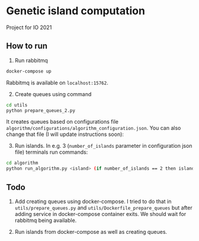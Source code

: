 # Genetic island computation

Project for IO 2021

## How to run
1. Run rabbitmq
```bash
docker-compose up
```
Rabbitmq is available on `localhost:15762`.

2. Create queues using command
```bash
cd utils
python prepare_queues_2.py 
   ```
It creates queues based on configurations file
`algorithm/configurations/algorithm_configuration.json`.
   You can also change that file (I will update instructions soon):

3. Run islands. In e.g. 3 (`number_of_islands` parameter in configuration json file) terminals run commands:
```bash
cd algorithm
python run_algorithm.py <island> (if number_of_islands == 2 then island = 0 or 1 or 2)
   ```

## Todo
1. Add creating queues using docker-compose. I tried to do that in 
`utils/prepare_queues.py` and `utils/Dockerfile_prepare_queues` but after
   adding service in docker-compose container exits. We should wait for rabbitmq being available.
   
2. Run islands from docker-compose as well as creating queues.
